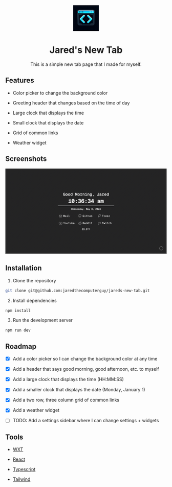 <div align="center">
<a href="https://github.com/jaredthecomputerguy/jareds-new-tab">
    <img src="examples/new-tab-logo.jpg" alt="Logo" width="80" height="80">
</a>
</div>

<h1 align="center">Jared's New Tab</h1>

<div align="center">This is a simple new tab page that I made for myself.</div>

## Features

- Color picker to change the background color

- Greeting header that changes based on the time of day

- Large clock that displays the time

- Small clock that displays the date

- Grid of common links

- Weather widget

## Screenshots

![A screenshot of Jared's New Tab](examples/new-tab-example.png)

## Installation

1. Clone the repository

```bash
git clone git@github.com:jaredthecomputerguy/jareds-new-tab.git
```

2. Install dependencies

```bash
npm install
```

3. Run the development server

```bash
npm run dev
```

## Roadmap

- [x] Add a color picker so I can change the background color at any time

- [x] Add a header that says good morning, good afternoon, etc. to myself

- [x] Add a large clock that displays the time (HH:MM:SS)

- [x] Add a smaller clock that displays the date (Monday, January 1)

- [x] Add a two row, three column grid of common links

- [x] Add a weather widget

- [ ] TODO: Add a settings sidebar where I can change settings + widgets

## Tools

- [WXT](https://wxt.dev/)

- [React](https://react.dev)

- [Typescript](https://www.typescriptlang.org/)

- [Tailwind](https://tailwindcss.com)
